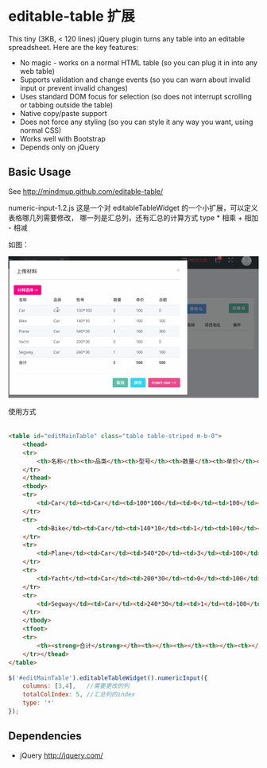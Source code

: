 editable-table 扩展
=================

This tiny (3KB, < 120 lines) jQuery plugin turns any table into an editable spreadsheet. Here are the key features:

* No magic - works on a normal HTML table (so you can plug it in into any web
table)
* Supports validation and change events (so you can warn about invalid input or
prevent invalid changes)
* Uses standard DOM focus for selection (so does not interrupt scrolling or
tabbing outside the table)
* Native copy/paste support
* Does not force any styling (so you can style it any way you want, using normal
CSS)
* Works well with Bootstrap
* Depends only on jQuery

Basic Usage
-----------

See http://mindmup.github.com/editable-table/

numeric-input-1.2.js
这是一个对 editableTableWidget 的一个小扩展，可以定义表格哪几列需要修改，
哪一列是汇总列，还有汇总的计算方式  type * 相乘 + 相加 - 相减

如图：

![screenshots_1](https://github.com/ulongx/editable-table/blob/master/screenshots_1.gif?raw=true)

使用方式

``` html

<table id="editMainTable" class="table table-striped m-b-0">
    <thead>
    <tr>
        <th>名称</th><th>品类</th><th>型号</th><th>数量</th><th>单价</th><th>总额</th>
    </tr>
    </thead>
    <tbody>
    <tr>
        <td>Car</td><td>Car</td><td>100*100</td><td>0</td><td>100</td><td>0</td>
    </tr>
    <tr>
        <td>Bike</td><td>Car</td><td>140*10</td><td>1</td><td>100</td><td>100</td>
    </tr>
    <tr>
        <td>Plane</td><td>Car</td><td>540*20</td><td>3</td><td>100</td><td>300</td>
    </tr>
    <tr>
        <td>Yacht</td><td>Car</td><td>200*30</td><td>0</td><td>100</td><td>0</td>
    </tr>
    <tr>
        <td>Segway</td><td>Car</td><td>240*30</td><td>1</td><td>100</td><td>100</td>
    </tr>
    </tbody>
    <tfoot>
    <tr>
        <th><strong>合计</strong></th><th></th><th></th><th></th><th></th><th></th>
    </tr></thead>
</table>

```

``` javascript
$('#editMainTable').editableTableWidget().numericInput({
    columns: [3,4],   //需要更改的列
    totalColIndex: 5, //汇总列的index
    type: '*'
});
```

Dependencies
------------
* jQuery http://jquery.com/

